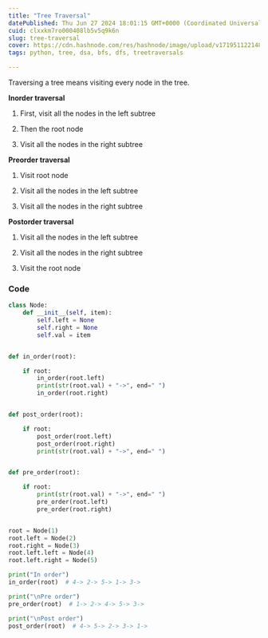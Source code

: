```yaml
---
title: "Tree Traversal"
datePublished: Thu Jun 27 2024 18:01:15 GMT+0000 (Coordinated Universal Time)
cuid: clxxkm7ro000408lb5v5q9k6n
slug: tree-traversal
cover: https://cdn.hashnode.com/res/hashnode/image/upload/v1719511221483/99fb065f-8910-4c5c-84dd-a23304f422af.png
tags: python, tree, dsa, bfs, dfs, treetraversals

---
```


Traversing a tree means visiting every node in the tree.

**Inorder traversal**

1. First, visit all the nodes in the left subtree
    
2. Then the root node
    
3. Visit all the nodes in the right subtree
    

**Preorder traversal**

1. Visit root node
    
2. Visit all the nodes in the left subtree
    
3. Visit all the nodes in the right subtree
    

**Postorder traversal**

1. Visit all the nodes in the left subtree
    
2. Visit all the nodes in the right subtree
    
3. Visit the root node
    

### Code

```python
class Node:
    def __init__(self, item):
        self.left = None
        self.right = None
        self.val = item


def in_order(root):

    if root:
        in_order(root.left)
        print(str(root.val) + "->", end=" ")
        in_order(root.right)


def post_order(root):

    if root:
        post_order(root.left)
        post_order(root.right)
        print(str(root.val) + "->", end=" ")


def pre_order(root):

    if root:
        print(str(root.val) + "->", end=" ")
        pre_order(root.left)
        pre_order(root.right)


root = Node(1)
root.left = Node(2)
root.right = Node(3)
root.left.left = Node(4)
root.left.right = Node(5)

print("In order")
in_order(root)  # 4-> 2-> 5-> 1-> 3->

print("\nPre order")
pre_order(root)  # 1-> 2-> 4-> 5-> 3->

print("\nPost order")
post_order(root)  # 4-> 5-> 2-> 3-> 1->
```